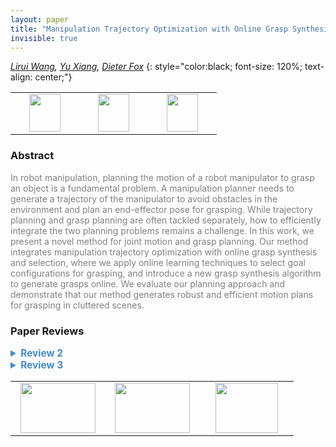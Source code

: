 ```yaml
---
layout: paper
title: "Manipulation Trajectory Optimization with Online Grasp Synthesis and Selection"
invisible: true
---
```

*[Lirui Wang](https://liruiw.github.io/),  [Yu Xiang](https://yuxng.github.io/),  [Dieter Fox](https://homes.cs.washington.edu/~fox/)*
{: style="color:black; font-size: 120%; text-align: center;"}

<table width="40%"> <tr>
<td style="width: 20%; text-align: center;"><a href="http://www.roboticsproceedings.org/rss16/p033.pdf"><img src="{{ site.baseurl }}/images/paper_link.png"
width = "50"  height = "60"/> </a> </td>

<td style="width: 20%; text-align: center;"><a href="https://liruiw.github.io/planning.html"><img src="{{ site.baseurl }}/images/video_link.png"
width = "50"  height = "60"/> </a> </td>

<td style="width: 20%; text-align: center;"><a href="https://liruiw.github.io/planning.html"><img src="{{ site.baseurl }}/images/website_link.png"
width = "50"  height = "60"/> </a> </td>

</tr></table>

### Abstract
<html><p style="color:gray; font-size: 100%; text-align: justified;">
In robot manipulation, planning the motion of a robot manipulator to grasp an object is a fundamental problem. A manipulation planner needs to generate a trajectory of the manipulator to avoid obstacles in the environment and plan an end-effector pose for grasping. While trajectory planning and grasp planning are often tackled separately, how to efficiently integrate the two planning problems remains a challenge. In this work, we present a novel method for joint motion and grasp planning. Our method integrates manipulation trajectory optimization with online grasp synthesis and selection, where we apply online learning techniques to select goal configurations for grasping, and introduce a new grasp synthesis algorithm to generate grasps online. We evaluate our planning approach and demonstrate that our method generates robust and efficient motion plans for grasping in cluttered scenes.
</p></html>

### Paper Reviews
<details><summary style="font-size:110%; color:#438BCA; cursor: pointer;"><b> Review 2</b></summary>
<p style="color:gray; font-size: 100%; text-align: justified; white-space: pre-line">
Overall I think the paper is on its way to being a good contribution but there are still a few things to be addressed:

I - Presentation and approach
- Related work: Some super relevant work seems to be missing including [a]. In the intro two categories of grasping are mentioned but the seconds one does not cite anything. On the other hand there is a discussion in related work on TAMP that I don't think is particularly relevant to problem here.

- The primary difficulty I have with reviewing this paper is the confusion in the overloaded use of 'online'. Throughout the paper it is often ambiguous as to what aspect of the algorithm and its evaluation happen online vs offline. For the rest of this review I am going to assume the following based on what I could gather from multiple reads of the paper: the entire approach of optimizing the trajectory and selecting the grasp happens offline given a new scene and a problem, and once a plan is found it is executed open loop without any replanning. Given this 'online' from the title should also be dropped.

- This ambiguity could be resolved by stepping through the approach using an example problem. For instance in Fig. 2. at various steps of the algorithm the robot appears to be in different places. If an offline trajectory is being solved for discussing in the context of the whole trajectory would make sense. Is the loop in Fig. 2 an iteration of the offline algorithm or is it making online execution steps by giving feedback.

- In Eq. (8) g is refereed to as a goal configuration at ith iteration. If only one goal is used isn't this just now vanilla CHOMP and not goal-set CHOMP?

- Figures: Fig. 1 is not very clear to see what is happening. Maybe just show a few waypoint with the robot and add the trajectory taken by the end effector. In Fig. 6 is none of green or red stuff mentioned is clearly visible from those viewpoints.

II - Evaluation
- Overall the evaluation is unable to highlight the strengths of the approach. Comparing Table I and III it does not seem like the grasp synthesis part adds much improvement. Then, the critical part of the approach is just goal-set CHOMP plus grasp selection from the goal set with something like mirror descent. This makes the contribution seem incremental and weak at best.

- Parameter tuning and effect on the Algorithm: The ablation for \lambda while appreciated is less useful since this parameter has been explored in CHOMP. Discussion on \gamma, \alpha, \beta would be more helpful.

- How are body points uniformly sampled on the robot surface?

- Is the 'Execution' success a percentage out of the ones that were first successful in 'Planning'?

- Report std on the results would be useful.

III - Limitations
A limitations section could be included to possibly discuss the following:
- The trajectory tail approximated with linear interpolation: how accurate is this? what if the trajectory is in collision or violates other constraints?
- For a novel application how many grasps in G are necessary and how does the performance scale with the size of G?
- How is fighting between competing objective resolved? For example, reaching object vs obstacle avoidance to another object close to it.
- How would the simulator performance translate to the real world?


[a] Berenson, D., Srinivasa, S., & Kuffner, J. (2011). Task space regions: A framework for pose-constrained manipulation planning. The International Journal of Robotics Research, 30(12), 1435-1460.
</p> </details>

<details><summary style="font-size:110%; color:#438BCA; cursor: pointer;"><b> Review 3</b></summary>
<p style="color:gray; font-size: 100%; text-align: justified; white-space: pre-line">
The summary is above.   The paper is well written and clear.  Several variations of the algorithms are presented and evaluated.  I liked that it acknowledges the presence of local minima in grasp refinement (ISF) and therefore the requirement to choose discretely among targets.  

I have a few small suggestions.
- In a number of cases, the paper and video uses "optimal" when "locally optimal" or "best among our options" should be used instead.
- There is no discussion about run-times (except at one point suggesting that MD works better but it's slower).
- Somewhere it should be acknowledged that these beautiful motions probably won't work in the presence of sensing uncertainty.
- If one imagines a depth-sensor on the end-effector, one could use the on-line learning to refine the grasp in the presence of uncertainty.  But, in that case, one would want to consider information gathering as part of the process.  Possible future work...
</p> </details>

<table width="100%"><tr><td style="width: 30%; text-align: center;"><a href="{{ site.baseurl }}/program/papers/32"> <img src="{{ site.baseurl }}/images/previous_icon.png" width = "120"  height = "80"/> </a> </td>

<td style="width: 30%; text-align: center;"><a href="{{ site.baseurl }}/program/papers"> <img src="{{ site.baseurl }}/images/overview_icon.png" width = "120"  height = "80"/> </a> </td> 

<td style="width: 30%; text-align: center;"><a href="{{ site.baseurl }}/program/papers/34"> <img src="{{ site.baseurl }}/images/next_icon.png" width = "100"  height = "80"/> </a> </td> 

</tr></table>

